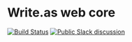 Write.as web core
=================
[![Build Status](https://travis-ci.org/writeas/web-core.svg)](https://travis-ci.org/writeas/web-core)
[![Public Slack discussion](http://slack.write.as/badge.svg)](http://slack.write.as/)
